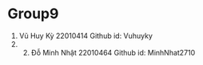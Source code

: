 # Group9
1. Vũ Huy Kỳ 22010414 Github id: Vuhuyky
2. 2. Đỗ Minh Nhật 22010464 Github id: MinhNhat2710
